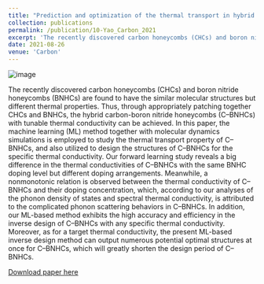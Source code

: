 ```yaml
---
title: "Prediction and optimization of the thermal transport in hybrid carbon-boron nitride honeycombs using machine learning"
collection: publications
permalink: /publication/10-Yao_Carbon_2021
excerpt: 'The recently discovered carbon honeycombs (CHCs) and boron nitride honeycombs (BNHCs) are found to have the similar molecular structures but different thermal properties. Thus, through appropriately patching together CHCs and BNHCs, the hybrid carbon-boron nitride honeycombs (C–BNHCs) with tunable thermal conductivity can be achieved. In this paper, the machine learning (ML) method together with molecular dynamics simulations is employed to study the thermal transport property of C–BNHCs, and also utilized to design the structures of C–BNHCs for the specific thermal conductivity.'
date: 2021-08-26
venue: 'Carbon'
---
```

![image](https://user-images.githubusercontent.com/54773018/216955998-662efc97-8999-400d-a645-4ec4367e4573.png)

The recently discovered carbon honeycombs (CHCs) and boron nitride honeycombs (BNHCs) are found to have the similar molecular structures but different thermal properties. Thus, through appropriately patching together CHCs and BNHCs, the hybrid carbon-boron nitride honeycombs (C–BNHCs) with tunable thermal conductivity can be achieved. In this paper, the machine learning (ML) method together with molecular dynamics simulations is employed to study the thermal transport property of C–BNHCs, and also utilized to design the structures of C–BNHCs for the specific thermal conductivity. Our forward learning study reveals a big difference in the thermal conductivities of C–BNHCs with the same BNHC doping level but different doping arrangements. Meanwhile, a nonmonotonic relation is observed between the thermal conductivity of C–BNHCs and their doping concentration, which, according to our analyses of the phonon density of states and spectral thermal conductivity, is attributed to the complicated phonon scattering behaviors in C–BNHCs. In addition, our ML-based method exhibits the high accuracy and efficiency in the inverse design of C–BNHCs with any specific thermal conductivity. Moreover, as for a target thermal conductivity, the present ML-based inverse design method can output numerous potential optimal structures at once for C–BNHCs, which will greatly shorten the design period of C–BNHCs.

[Download paper here](http://hityingph.github.io/files/10-Yao_Carbon_2021.pdf)
